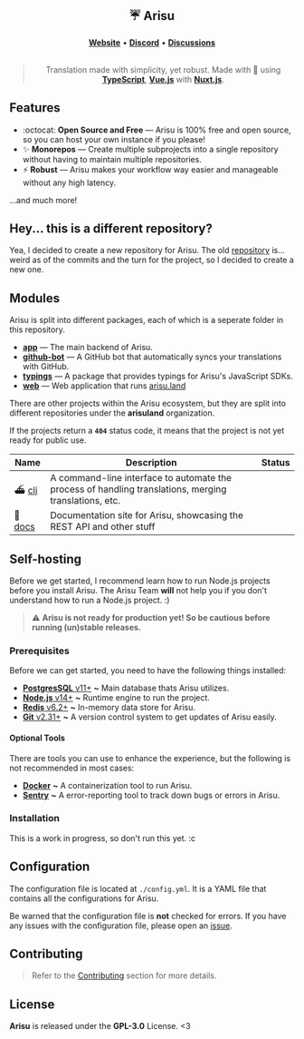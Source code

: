 <div align='center'>
  <h2>☔ Arisu</h2>
  <div align='center'>
    <a href="https://arisu.land"><strong>Website</strong></a>  •  <a href="https://arisu.land/discord"><strong>Discord</strong></a>   •   <a href="https://github.com/auguwu/Arisu"><strong>Discussions</strong></a>
  </div>
  <br />
  <blockquote>Translation made with simplicity, yet robust. Made with 💖 using <a href='https://typescriptlang.org'><strong>TypeScript</strong></a>, <a href='https://vuejs.org'><strong>Vue.js</strong></a> with <a href='https://nuxtjs.org'><strong>Nuxt.js</strong></a>.</blockquote>
</div>

## Features

- :octocat: **Open Source and Free** — Arisu is 100% free and open source, so you can host your own instance if you please!
- ✨ **Monorepos** — Create multiple subprojects into a single repository without having to maintain multiple repositories.
- ⚡ **Robust** — Arisu makes your workflow way easier and manageable without any high latency.

...and much more!

## Hey... this is a different repository?

Yea, I decided to create a new repository for Arisu. The old [repository](https://github.com/arisuland/Arisu) is... weird as of the commits and the turn for the project, so I decided to create a new one.

## Modules

Arisu is split into different packages, each of which is a seperate folder in this repository.

- [**app**](./app) — The main backend of Arisu.
- [**github-bot**](./github-bot) — A GitHub bot that automatically syncs your translations with GitHub.
- [**typings**](./typings) — A package that provides typings for Arisu's JavaScript SDKs.
- [**web**](./web) — Web application that runs [arisu.land](https://arisu.land)

There are other projects within the Arisu ecosystem, but they are split into different repositories under the **arisuland** organization.

If the projects return a **`404`** status code, it means that the project is not yet ready for public use.

| Name                                         | Description                                                                                           | Status |
| -------------------------------------------- | ----------------------------------------------------------------------------------------------------- | ------ |
| ⛴ [cli](https://github.com/arisuland/cli)    | A command-line interface to automate the process of handling translations, merging translations, etc. |
| 🐳 [docs](https://github.com/arisuland/docs) | Documentation site for Arisu, showcasing the REST API and other stuff                                 |

## Self-hosting

Before we get started, I recommend learn how to run Node.js projects before you install Arisu. The Arisu Team **will** not help you if you don't understand how to run a Node.js project. :)

> :warning: **Arisu is not ready for production yet! So be cautious before running (un)stable releases.**

### Prerequisites

Before we can get started, you need to have the following things installed:

- [**PostgresSQL** v11+](https://postgresql.org) **~** Main database thats Arisu utilizes.
- [**Node.js** v14+](https://nodejs.org/en/) **~** Runtime engine to run the project.
- [**Redis** v6.2+](https://redis.io) **~** In-memory data store for Arisu.
- [**Git** v2.31+](https://git-scm.com) **~** A version control system to get updates of Arisu easily.

#### Optional Tools

There are tools you can use to enhance the experience, but the following is not recommended in most cases:

- [**Docker**](https://docker.com) **~** A containerization tool to run Arisu.
- [**Sentry**](https://sentry.io) **~** A error-reporting tool to track down bugs or errors in Arisu.

### Installation

This is a work in progress, so don't run this yet. :c

## Configuration

The configuration file is located at `./config.yml`. It is a YAML file that contains all the configurations for Arisu.

Be warned that the configuration file is **not** checked for errors. If you have any issues with the configuration file, please open an [issue](https://github.com/arisuland/Arisu/issues).

## Contributing

> Refer to the [Contributing](.github/CONTRIBUTING.md) section for more details.

## License

**Arisu** is released under the **GPL-3.0** License. <3
